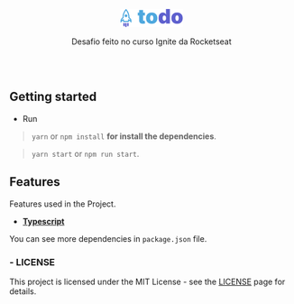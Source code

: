 <p align="center">
  <a href="https://opensource.org/licenses/MIT">
    <img src="./assets/logo.png" alt="License MIT">
  </a>
</p>

<p align="center">Desafio feito no curso Ignite da Rocketseat</p>

<br />
<br />

## Getting started

- Run

> `yarn` or `npm install` **for install the dependencies**.

> `yarn start` or `npm run start`.

## Features

[//]: # "Add the features of your project here:"

Features used in the Project.

- **<a href="https://www.typescriptlang.org/" target="_blank">Typescript</a>**

You can see more dependencies in `package.json` file.

### - LICENSE

This project is licensed under the MIT License - see the <a href="https://opensource.org/licenses/MIT" target="_blank">LICENSE</a> page for details.
